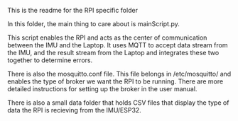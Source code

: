 This is the readme for the RPI specific folder

In this folder, the main thing to care about is mainScript.py.

This script enables the RPI and acts as the center of communication between the IMU and the Laptop.
It uses MQTT to accept data stream from the IMU, and the result stream from the Laptop and integrates these two together to determine
errors.

There is also the mosquitto.conf file. This file belongs in /etc/mosquitto/ and enables the type of broker we want the RPI to be running.
There are more detailed instructions for setting up the broker in the user manual.

There is also a small data folder that holds CSV files that display the type of data the RPI is recieving from the IMU/ESP32.
